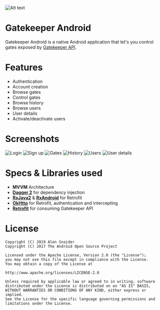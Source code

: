 ![Alt text](.github/logo.svg?sanitize=true "Gatekeeper logo")
# Gatekeeper Android
Gatekeeper Android is a native Android application that let's you control gates exposed by [Gatekeeper API](https://github.com/alensnajder/gatekeeper-api). 
# Features
+ Authentication
+ Account creation
+ Browse gates
+ Control gates
+ Browse history
+ Browse users
+ User details
+ Activate/deactivate users
# Screenshots
![Login](.github/screenshot-login.png "Login with username and password")
![Sign up](.github/screenshot-signup.png "Create new account")
![Gates](.github/screenshot-gates.png "Browse gates")
![History](.github/screenshot-history.png "Browse history")
![Users](.github/screenshot-users.png "Browse users")
![User details](.github/screenshot-user-details.png "See user details")

# Specs & Libraries used
+ **MVVM** Architecture
+ **[Dagger 2](https://github.com/google/dagger)** for dependency injection
+ **[RxJava2](https://github.com/ReactiveX/RxJava)** & **[RxAndroid](https://github.com/ReactiveX/RxAndroid)** for Retrofit
+ **[OkHttp](https://square.github.io/okhttp/)** for Retrofit, authentication and intercepting
+ **[Retrofit](https://github.com/square/retrofit)** for consuming Gatekeeper API
# License
```
Copyright (C) 2019 Alen Snajder  
Copyright (C) 2017 The Android Open Source Project

Licensed under the Apache License, Version 2.0 (the "License");
you may not use this file except in compliance with the License.
You may obtain a copy of the License at

http://www.apache.org/licenses/LICENSE-2.0

Unless required by applicable law or agreed to in writing, software
distributed under the License is distributed on an "AS IS" BASIS,
WITHOUT WARRANTIES OR CONDITIONS OF ANY KIND, either express or implied.
See the License for the specific language governing permissions and
limitations under the License.
```
